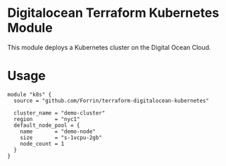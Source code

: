 # Digitalocean Terraform Kubernetes Module

This module deploys a Kubernetes cluster on the Digital Ocean Cloud.

# Usage

```
module "k8s" {
  source = "github.com/Forrin/terraform-digitalocean-kubernetes"

  cluster_name = "demo-cluster"
  region       = "nyc1"
  default_node_pool = {
    name       = "demo-node"
    size       = "s-1vcpu-2gb"
    node_count = 1
  }
}
```
